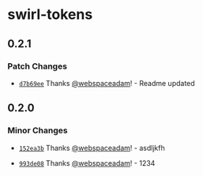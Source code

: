# swirl-tokens

## 0.2.1

### Patch Changes

- [`d7b69ee`](https://github.com/flip-corp/swirl/commit/d7b69ee1009e97a673d7e1aabc6e77ce47a8c7cd) Thanks [@webspaceadam](https://github.com/webspaceadam)! - Readme updated

## 0.2.0

### Minor Changes

- [`152ea3b`](https://github.com/flip-corp/swirl/commit/152ea3b14a7914da6e8f3906a6255a13589d8bed) Thanks [@webspaceadam](https://github.com/webspaceadam)! - asdljkfh

* [`993de08`](https://github.com/flip-corp/swirl/commit/993de088b14e37c03ffba93c6e5b6c3d98991fbf) Thanks [@webspaceadam](https://github.com/webspaceadam)! - 1234
